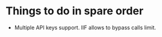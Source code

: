 Things to do in spare order
===========================
* Multiple API keys support. IIF allows to bypass calls limit.
